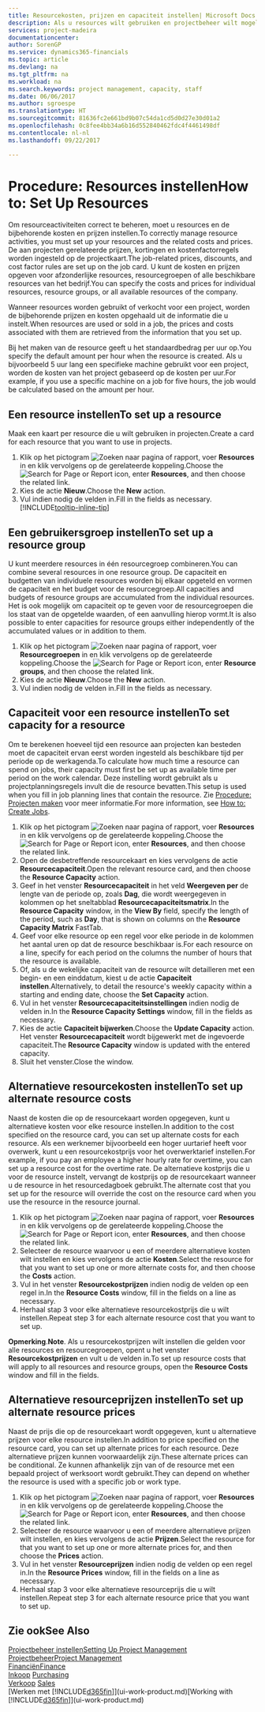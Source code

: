 ```yaml
---
title: Resourcekosten, prijzen en capaciteit instellen| Microsoft Docs
description: Als u resources wilt gebruiken en projectbeheer wilt mogelijk maken, geeft u kosten en prijzen voor afzonderlijke resources of resourcegroepen op en stelt u de resourcecapaciteit in.
services: project-madeira
documentationcenter: 
author: SorenGP
ms.service: dynamics365-financials
ms.topic: article
ms.devlang: na
ms.tgt_pltfrm: na
ms.workload: na
ms.search.keywords: project management, capacity, staff
ms.date: 06/06/2017
ms.author: sgroespe
ms.translationtype: HT
ms.sourcegitcommit: 81636fc2e661bd9b07c54da1cd5d0d27e30d01a2
ms.openlocfilehash: 0c8fee4bb34a6b16d552840462fdc4f4461498df
ms.contentlocale: nl-nl
ms.lasthandoff: 09/22/2017

---
```

# <a name="how-to-set-up-resources"></a><span data-ttu-id="0c923-103">Procedure: Resources instellen</span><span class="sxs-lookup"><span data-stu-id="0c923-103">How to: Set Up Resources</span></span>
<span data-ttu-id="0c923-104">Om resourceactiviteiten correct te beheren, moet u resources en de bijbehorende kosten en prijzen instellen.</span><span class="sxs-lookup"><span data-stu-id="0c923-104">To correctly manage resource activities, you must set up your resources and the related costs and prices.</span></span> <span data-ttu-id="0c923-105">De aan projecten gerelateerde prijzen, kortingen en kostenfactorregels worden ingesteld op de projectkaart.</span><span class="sxs-lookup"><span data-stu-id="0c923-105">The job-related prices, discounts, and cost factor rules are set up on the job card.</span></span> <span data-ttu-id="0c923-106">U kunt de kosten en prijzen opgeven voor afzonderlijke resources, resourcegroepen of alle beschikbare resources van het bedrijf.</span><span class="sxs-lookup"><span data-stu-id="0c923-106">You can specify the costs and prices for individual resources, resource groups, or all available resources of the company.</span></span>

<span data-ttu-id="0c923-107">Wanneer resources worden gebruikt of verkocht voor een project, worden de bijbehorende prijzen en kosten opgehaald uit de informatie die u instelt.</span><span class="sxs-lookup"><span data-stu-id="0c923-107">When resources are used or sold in a job, the prices and costs associated with them are retrieved from the information that you set up.</span></span>

<span data-ttu-id="0c923-108">Bij het maken van de resource geeft u het standaardbedrag per uur op.</span><span class="sxs-lookup"><span data-stu-id="0c923-108">You specify the default amount per hour when the resource is created.</span></span> <span data-ttu-id="0c923-109">Als u bijvoorbeeld 5 uur lang een specifieke machine gebruikt voor een project, worden de kosten van het project gebaseerd op de kosten per uur.</span><span class="sxs-lookup"><span data-stu-id="0c923-109">For example, if you use a specific machine on a job for five hours, the job would be calculated based on the amount per hour.</span></span>

## <a name="to-set-up-a-resource"></a><span data-ttu-id="0c923-110">Een resource instellen</span><span class="sxs-lookup"><span data-stu-id="0c923-110">To set up a resource</span></span>
<span data-ttu-id="0c923-111">Maak een kaart per resource die u wilt gebruiken in projecten.</span><span class="sxs-lookup"><span data-stu-id="0c923-111">Create a card for each resource that you want to use in projects.</span></span>

1. <span data-ttu-id="0c923-112">Klik op het pictogram ![Zoeken naar pagina of rapport](media/ui-search/search_small.png "pictogram Zoeken naar pagina of rapport"), voer **Resources** in en klik vervolgens op de gerelateerde koppeling.</span><span class="sxs-lookup"><span data-stu-id="0c923-112">Choose the ![Search for Page or Report](media/ui-search/search_small.png "Search for Page or Report icon") icon, enter **Resources**, and then choose the related link.</span></span>
2. <span data-ttu-id="0c923-113">Kies de actie **Nieuw**.</span><span class="sxs-lookup"><span data-stu-id="0c923-113">Choose the **New** action.</span></span>
3. <span data-ttu-id="0c923-114">Vul indien nodig de velden in.</span><span class="sxs-lookup"><span data-stu-id="0c923-114">Fill in the fields as necessary.</span></span> [!INCLUDE[tooltip-inline-tip](includes/tooltip-inline-tip_md.md)]  

## <a name="to-set-up-a-resource-group"></a><span data-ttu-id="0c923-115">Een gebruikersgroep instellen</span><span class="sxs-lookup"><span data-stu-id="0c923-115">To set up a resource group</span></span>
<span data-ttu-id="0c923-116">U kunt meerdere resources in één resourcegroep combineren.</span><span class="sxs-lookup"><span data-stu-id="0c923-116">You can combine several resources in one resource group.</span></span> <span data-ttu-id="0c923-117">De capaciteit en budgetten van individuele resources worden bij elkaar opgeteld en vormen de capaciteit en het budget voor de resourcegroep.</span><span class="sxs-lookup"><span data-stu-id="0c923-117">All capacities and budgets of resource groups are accumulated from the individual resources.</span></span> <span data-ttu-id="0c923-118">Het is ook mogelijk om capaciteit op te geven voor de resourcegroepen die los staat van de opgetelde waarden, of een aanvulling hierop vormt.</span><span class="sxs-lookup"><span data-stu-id="0c923-118">It is also possible to enter capacities for resource groups either independently of the accumulated values or in addition to them.</span></span>

1. <span data-ttu-id="0c923-119">Klik op het pictogram ![Zoeken naar pagina of rapport](media/ui-search/search_small.png "pictogram Zoeken naar pagina of rapport"), voer **Resourcegroepen** in en klik vervolgens op de gerelateerde koppeling.</span><span class="sxs-lookup"><span data-stu-id="0c923-119">Choose the ![Search for Page or Report](media/ui-search/search_small.png "Search for Page or Report icon") icon, enter **Resource groups**, and then choose the related link.</span></span>
2. <span data-ttu-id="0c923-120">Kies de actie **Nieuw**.</span><span class="sxs-lookup"><span data-stu-id="0c923-120">Choose the **New** action.</span></span>
3. <span data-ttu-id="0c923-121">Vul indien nodig de velden in.</span><span class="sxs-lookup"><span data-stu-id="0c923-121">Fill in the fields as necessary.</span></span>

## <a name="to-set-capacity-for-a-resource"></a><span data-ttu-id="0c923-122">Capaciteit voor een resource instellen</span><span class="sxs-lookup"><span data-stu-id="0c923-122">To set capacity for a resource</span></span>
<span data-ttu-id="0c923-123">Om te berekenen hoeveel tijd een resource aan projecten kan besteden moet de capaciteit ervan eerst worden ingesteld als beschikbare tijd per periode op de werkagenda.</span><span class="sxs-lookup"><span data-stu-id="0c923-123">To calculate how much time a resource can spend on jobs, their capacity must first be set up as available time per period on the work calendar.</span></span> <span data-ttu-id="0c923-124">Deze instelling wordt gebruikt als u projectplanningsregels invult die de resource bevatten.</span><span class="sxs-lookup"><span data-stu-id="0c923-124">This setup is used when you fill in job planning lines that contain the resource.</span></span> <span data-ttu-id="0c923-125">Zie [Procedure: Projecten maken](projects-how-create-jobs.md) voor meer informatie.</span><span class="sxs-lookup"><span data-stu-id="0c923-125">For more information, see [How to: Create Jobs](projects-how-create-jobs.md).</span></span>

1. <span data-ttu-id="0c923-126">Klik op het pictogram ![Zoeken naar pagina of rapport](media/ui-search/search_small.png "pictogram Zoeken naar pagina of rapport"), voer **Resources** in en klik vervolgens op de gerelateerde koppeling.</span><span class="sxs-lookup"><span data-stu-id="0c923-126">Choose the ![Search for Page or Report](media/ui-search/search_small.png "Search for Page or Report icon") icon, enter **Resources**, and then choose the related link.</span></span>
2. <span data-ttu-id="0c923-127">Open de desbetreffende resourcekaart en kies vervolgens de actie **Resourcecapaciteit**.</span><span class="sxs-lookup"><span data-stu-id="0c923-127">Open the relevant resource card, and then choose the **Resource Capacity** action.</span></span>
3. <span data-ttu-id="0c923-128">Geef in het venster **Resourcecapaciteit** in het veld **Weergeven per** de lengte van de periode op, zoals **Dag**, die wordt weergegeven in kolommen op het sneltabblad **Resourcecapaciteitsmatrix**.</span><span class="sxs-lookup"><span data-stu-id="0c923-128">In the **Resource Capacity** window, in the **View By** field, specify the length of the period, such as **Day**, that is shown on columns on the **Resource Capacity Matrix** FastTab.</span></span>
4. <span data-ttu-id="0c923-129">Geef voor elke resource op een regel voor elke periode in de kolommen het aantal uren op dat de resource beschikbaar is.</span><span class="sxs-lookup"><span data-stu-id="0c923-129">For each resource on a line, specify for each period on the columns the number of hours that the resource is available.</span></span>
5. <span data-ttu-id="0c923-130">Of, als u de wekelijke capaciteit van de resource wilt detailleren met een begin- en een einddatum, kiest u de actie **Capaciteit instellen**.</span><span class="sxs-lookup"><span data-stu-id="0c923-130">Alternatively, to detail the resource's weekly capacity within a starting and ending date, choose the **Set Capacity** action.</span></span>
6. <span data-ttu-id="0c923-131">Vul in het venster **Resourcecapaciteitsinstellingen** indien nodig de velden in.</span><span class="sxs-lookup"><span data-stu-id="0c923-131">In the **Resource Capacity Settings** window, fill in the fields as necessary.</span></span>
7. <span data-ttu-id="0c923-132">Kies de actie **Capaciteit bijwerken**.</span><span class="sxs-lookup"><span data-stu-id="0c923-132">Choose the **Update Capacity** action.</span></span> <span data-ttu-id="0c923-133">Het venster **Resourcecapaciteit** wordt bijgewerkt met de ingevoerde capaciteit.</span><span class="sxs-lookup"><span data-stu-id="0c923-133">The **Resource Capacity** window is updated with the entered capacity.</span></span>
8. <span data-ttu-id="0c923-134">Sluit het venster.</span><span class="sxs-lookup"><span data-stu-id="0c923-134">Close the window.</span></span>

## <a name="to-set-up-alternate-resource-costs"></a><span data-ttu-id="0c923-135">Alternatieve resourcekosten instellen</span><span class="sxs-lookup"><span data-stu-id="0c923-135">To set up alternate resource costs</span></span>
<span data-ttu-id="0c923-136">Naast de kosten die op de resourcekaart worden opgegeven, kunt u alternatieve kosten voor elke resource instellen.</span><span class="sxs-lookup"><span data-stu-id="0c923-136">In addition to the cost specified on the resource card, you can set up alternate costs for each resource.</span></span> <span data-ttu-id="0c923-137">Als een werknemer bijvoorbeeld een hoger uurtarief heeft voor overwerk, kunt u een resourcekostprijs voor het overwerktarief instellen.</span><span class="sxs-lookup"><span data-stu-id="0c923-137">For example, if you pay an employee a higher hourly rate for overtime, you can set up a resource cost for the overtime rate.</span></span> <span data-ttu-id="0c923-138">De alternatieve kostprijs die u voor de resource instelt, vervangt de kostprijs op de resourcekaart wanneer u de resource in het resourcedagboek gebruikt.</span><span class="sxs-lookup"><span data-stu-id="0c923-138">The alternate cost that you set up for the resource will override the cost on the resource card when you use the resource in the resource journal.</span></span>

1. <span data-ttu-id="0c923-139">Klik op het pictogram ![Zoeken naar pagina of rapport](media/ui-search/search_small.png "pictogram Zoeken naar pagina of rapport"), voer **Resources** in en klik vervolgens op de gerelateerde koppeling.</span><span class="sxs-lookup"><span data-stu-id="0c923-139">Choose the ![Search for Page or Report](media/ui-search/search_small.png "Search for Page or Report icon") icon, enter **Resources**, and then choose the related link.</span></span>  
2. <span data-ttu-id="0c923-140">Selecteer de resource waarvoor u een of meerdere alternatieve kosten wilt instellen en kies vervolgens de actie **Kosten**.</span><span class="sxs-lookup"><span data-stu-id="0c923-140">Select the resource for that you want to set up one or more alternate costs for, and then choose the **Costs** action.</span></span>  
3. <span data-ttu-id="0c923-141">Vul in het venster **Resourcekostprijzen** indien nodig de velden op een regel in.</span><span class="sxs-lookup"><span data-stu-id="0c923-141">In the **Resource Costs** window, fill in the fields on a line as necessary.</span></span>  
4. <span data-ttu-id="0c923-142">Herhaal stap 3 voor elke alternatieve resourcekostprijs die u wilt instellen.</span><span class="sxs-lookup"><span data-stu-id="0c923-142">Repeat step 3 for each alternate resource cost that you want to set up.</span></span>

<span data-ttu-id="0c923-143">**Opmerking**.</span><span class="sxs-lookup"><span data-stu-id="0c923-143">**Note**.</span></span> <span data-ttu-id="0c923-144">Als u resourcekostprijzen wilt instellen die gelden voor alle resources en resourcegroepen, opent u het venster **Resourcekostprijzen** en vult u de velden in.</span><span class="sxs-lookup"><span data-stu-id="0c923-144">To set up resource costs that will apply to all resources and resource groups, open the **Resource Costs** window and fill in the fields.</span></span>

## <a name="to-set-up-alternate-resource-prices"></a><span data-ttu-id="0c923-145">Alternatieve resourceprijzen instellen</span><span class="sxs-lookup"><span data-stu-id="0c923-145">To set up alternate resource prices</span></span>
<span data-ttu-id="0c923-146">Naast de prijs die op de resourcekaart wordt opgegeven, kunt u alternatieve prijzen voor elke resource instellen.</span><span class="sxs-lookup"><span data-stu-id="0c923-146">In addition to price specified on the resource card, you can set up alternate prices for each resource.</span></span> <span data-ttu-id="0c923-147">Deze alternatieve prijzen kunnen voorwaardelijk zijn.</span><span class="sxs-lookup"><span data-stu-id="0c923-147">These alternate prices can be conditional.</span></span> <span data-ttu-id="0c923-148">Ze kunnen afhankelijk zijn van of de resource met een bepaald project of werksoort wordt gebruikt.</span><span class="sxs-lookup"><span data-stu-id="0c923-148">They can depend on whether the resource is used with a specific job or work type.</span></span>

1. <span data-ttu-id="0c923-149">Klik op het pictogram ![Zoeken naar pagina of rapport](media/ui-search/search_small.png "pictogram Zoeken naar pagina of rapport"), voer **Resources** in en klik vervolgens op de gerelateerde koppeling.</span><span class="sxs-lookup"><span data-stu-id="0c923-149">Choose the ![Search for Page or Report](media/ui-search/search_small.png "Search for Page or Report icon") icon, enter **Resources**, and then choose the related link.</span></span>
2. <span data-ttu-id="0c923-150">Selecteer de resource waarvoor u een of meerdere alternatieve prijzen wilt instellen, en kies vervolgens de actie **Prijzen**.</span><span class="sxs-lookup"><span data-stu-id="0c923-150">Select the resource for that you want to set up one or more alternate prices for, and then choose the **Prices** action.</span></span>
3. <span data-ttu-id="0c923-151">Vul in het venster **Resourceprijzen** indien nodig de velden op een regel in.</span><span class="sxs-lookup"><span data-stu-id="0c923-151">In the **Resource Prices** window, fill in the fields on a line as necessary.</span></span>
4. <span data-ttu-id="0c923-152">Herhaal stap 3 voor elke alternatieve resourceprijs die u wilt instellen.</span><span class="sxs-lookup"><span data-stu-id="0c923-152">Repeat step 3 for each alternate resource price that you want to set up.</span></span>

## <a name="see-also"></a><span data-ttu-id="0c923-153">Zie ook</span><span class="sxs-lookup"><span data-stu-id="0c923-153">See Also</span></span>
[<span data-ttu-id="0c923-154">Projectbeheer instellen</span><span class="sxs-lookup"><span data-stu-id="0c923-154">Setting Up Project Management</span></span>](projects-setup-projects.md)  
[<span data-ttu-id="0c923-155">Projectbeheer</span><span class="sxs-lookup"><span data-stu-id="0c923-155">Project Management</span></span>](projects-manage-projects.md)  
[<span data-ttu-id="0c923-156">Financiën</span><span class="sxs-lookup"><span data-stu-id="0c923-156">Finance</span></span>](finance.md)  
<span data-ttu-id="0c923-157">[Inkoop](purchasing-manage-purchasing.md)       </span><span class="sxs-lookup"><span data-stu-id="0c923-157">[Purchasing](purchasing-manage-purchasing.md)       </span></span>  
<span data-ttu-id="0c923-158">[Verkoop](sales-manage-sales.md)    </span><span class="sxs-lookup"><span data-stu-id="0c923-158">[Sales](sales-manage-sales.md)    </span></span>  
<span data-ttu-id="0c923-159">[Werken met [!INCLUDE[d365fin](includes/d365fin_md.md)]](ui-work-product.md)</span><span class="sxs-lookup"><span data-stu-id="0c923-159">[Working with [!INCLUDE[d365fin](includes/d365fin_md.md)]](ui-work-product.md)</span></span>  

